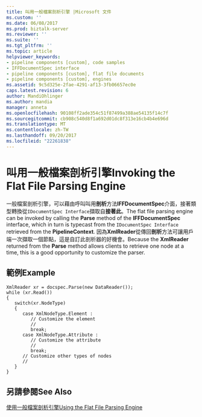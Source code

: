 ```yaml
---
title: 叫用一般檔案剖析引擎 |Microsoft 文件
ms.custom: ''
ms.date: 06/08/2017
ms.prod: biztalk-server
ms.reviewer: ''
ms.suite: ''
ms.tgt_pltfrm: ''
ms.topic: article
helpviewer_keywords:
- pipeline components [custom], code samples
- IFFDocumentSpec interface
- pipeline components [custom], flat file documents
- pipeline components [custom], engines
ms.assetid: 9c5d325e-2fae-4291-af13-3fb06657ec0e
caps.latest.revision: 6
author: MandiOhlinger
ms.author: mandia
manager: anneta
ms.openlocfilehash: 90108ff2ade354c51f87499a388ae54135f14c7f
ms.sourcegitcommit: cb908c540d8f1a692d01dc8f313e16cb4b4e696d
ms.translationtype: MT
ms.contentlocale: zh-TW
ms.lasthandoff: 09/20/2017
ms.locfileid: "22261838"
---
```

# <a name="invoking-the-flat-file-parsing-engine"></a><span data-ttu-id="54596-102">叫用一般檔案剖析引擎</span><span class="sxs-lookup"><span data-stu-id="54596-102">Invoking the Flat File Parsing Engine</span></span>
<span data-ttu-id="54596-103">一般檔案剖析引擎，可以藉由呼叫叫用**剖析**方法**IFFDocumentSpec**介面，接著類型轉換從`IDocumentSpec Interface`擷取自**接著此**。</span><span class="sxs-lookup"><span data-stu-id="54596-103">The flat file parsing engine can be invoked by calling the **Parse** method of the **IFFDocumentSpec** interface, which in turn is typecast from the `IDocumentSpec Interface` retrieved from the **PipelineContext**.</span></span> <span data-ttu-id="54596-104">因為**XmlReader**從傳回**剖析**方法可讓用戶端一次擷取一個節點，這是自訂此剖析器的好機會。</span><span class="sxs-lookup"><span data-stu-id="54596-104">Because the **XmlReader** returned from the **Parse** method allows clients to retrieve one node at a time, this is a good opportunity to customize the parser.</span></span>  
  
## <a name="example"></a><span data-ttu-id="54596-105">範例</span><span class="sxs-lookup"><span data-stu-id="54596-105">Example</span></span>  
  
```  
XmlReader xr = docspec.Parse(new DataReader());  
while (xr.Read())  
{  
   switch(xr.NodeType)  
   {  
      case XmlNodeType.Element :  
         // Customize the element  
         //   
         break;  
      case XmlNodeType.Attribute :  
         // Customize the attribute  
         //   
         break;  
      // Customize other types of nodes  
      //   
   }  
}  
```  
  
## <a name="see-also"></a><span data-ttu-id="54596-106">另請參閱</span><span class="sxs-lookup"><span data-stu-id="54596-106">See Also</span></span>  
 [<span data-ttu-id="54596-107">使用一般檔案剖析引擎</span><span class="sxs-lookup"><span data-stu-id="54596-107">Using the Flat File Parsing Engine</span></span>](../core/using-the-flat-file-parsing-engine.md)